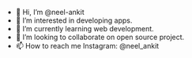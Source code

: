 - 👋 Hi, I’m @neel-ankit
- 👀 I’m interested in developing apps.
- 🌱 I’m currently learning web development.
- 💞️ I’m looking to collaborate on open source project.
- 📫 How to reach me Instagram: @neel_ankit

<!---
neel-ankit/neel-ankit is a ✨ special ✨ repository because its `README.md` (this file) appears on your GitHub profile.
You can click the Preview link to take a look at your changes.
--->
